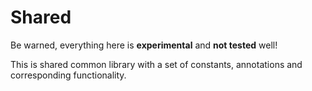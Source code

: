 # Shared
Be warned, everything here is **experimental** and **not tested** well!

This is shared common library with a set of constants, annotations and 
corresponding functionality. 
